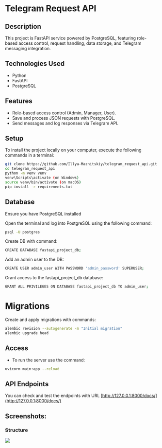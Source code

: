 # Telegram Request API


## Description
This project is FastAPI service powered by PostgreSQL, featuring role-based access control, request handling, data storage, and Telegram messaging integration.


## Technologies Used
- Python
- FastAPI
- PostgreSQL


## Features
- Role-based access control (Admin, Manager, User).
- Save and process JSON requests with PostgreSQL.
- Send messages and log responses via Telegram API.


## Setup
To install the project locally on your computer, execute the following commands in a terminal:
```bash
git clone https://github.com/Illya-Maznitskiy/telegram_request_api.git
cd telegram_request_api
python -m venv venv
venv\Scripts\activate (on Windows)
source venv/bin/activate (on macOS)
pip install -r requirements.txt
```

## Database
Ensure you have PostgreSQL installed

Open the terminal and log into PostgreSQL using the following command:
```bash
psql -U postgres
```

Create DB with command:
```bash
CREATE DATABASE fastapi_project_db;
```

Add an admin user to the DB:
```bash
CREATE USER admin_user WITH PASSWORD 'admin_password' SUPERUSER;
```

Grant access to the fastapi_project_db database:
```bash
GRANT ALL PRIVILEGES ON DATABASE fastapi_project_db TO admin_user;
```


# Migrations
Create and apply migrations with commands:
```bash
alembic revision --autogenerate -m "Initial migration"
alembic upgrade head
```


## Access
- To run the server use the command:
```bash
uvicorn main:app --reload
```

## API Endpoints
You can check and test the endpoints with URL [http://127.0.0.1:8000/docs/](http://127.0.0.1:8000/docs/)


## Screenshots:
### Structure
![](screenshots/.png)
